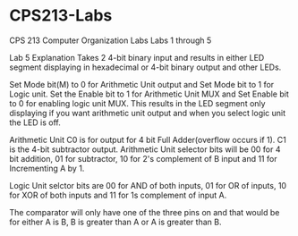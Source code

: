 # CPS213-Labs
CPS 213 Computer Organization Labs
Labs 1 through 5

Lab 5 Explanation
Takes 2 4-bit binary input and results in either LED segment displaying in hexadecimal or 4-bit binary output and other LEDs.

Set Mode bit(M) to 0 for Arithmetic Unit output and Set Mode bit to 1 for Logic unit. Set the Enable bit to 1 for Arithmetic Unit MUX and Set Enable bit to 0 for enabling logic unit MUX. This results in the LED segment only displaying if you want arithmetic unit output and when you select logic unit the LED is off. 

Arithmetic Unit C0 is for output for 4 bit Full Adder(overflow occurs if 1). C1 is the 4-bit subtractor output. Arithmetic Unit selector bits will be 00 for 4 bit addition, 01 for subtractor, 10 for 2's complement of B input and 11 for Incrementing A by 1.

Logic Unit selctor bits are 00 for AND of both inputs, 01 for OR of inputs, 10 for XOR of both inputs and 11 for 1s complement of input A.

The comparator will only have one of the three pins on and that would be for either A is B, B is greater than A or A is greater than B.
